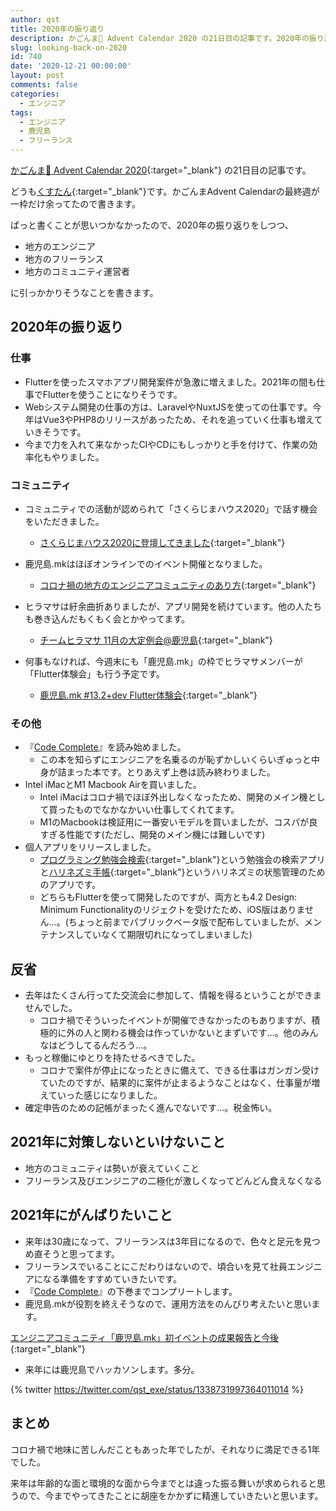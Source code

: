 ```yaml
---
author: qst
title: 2020年の振り返り
description: かごんま🌋 Advent Calendar 2020 の21日目の記事です。2020年の振り返りをしつつ、地方勢に引っかかりそうなことを書きます。
slug: looking-back-on-2020
id: 740
date: '2020-12-21 00:00:00'
layout: post
comments: false
categories:
  - エンジニア
tags:
  - エンジニア
  - 鹿児島
  - フリーランス
---
```


[かごんま🌋 Advent Calendar 2020](https://qiita.com/advent-calendar/2020/kagoshima){:target="_blank"} の21日目の記事です。

どうも[くすたん](https://twitter.com/qst_exe){:target="_blank"}です。かごんまAdvent Calendarの最終週が一枠だけ余ってたので書きます。

ぱっと書くことが思いつかなかったので、2020年の振り返りをしつつ、

- 地方のエンジニア
- 地方のフリーランス
- 地方のコミュニティ運営者

に引っかかりそうなことを書きます。

## 2020年の振り返り

### 仕事

- Flutterを使ったスマホアプリ開発案件が急激に増えました。2021年の間も仕事でFlutterを使うことになりそうです。
- Webシステム開発の仕事の方は、LaravelやNuxtJSを使っての仕事です。今年はVue3やPHP8のリリースがあったため、それを追っていく仕事も増えていきそうです。
- 今まで力を入れて来なかったCIやCDにもしっかりと手を付けて、作業の効率化もやりました。

### コミュニティ

- コミュニティでの活動が認められて「さくらじまハウス2020」で話す機会をいただきました。
    - [さくらじまハウス2020に登壇してきました](https://kusutan.com/post-681){:target="_blank"}

- 鹿児島.mkはほぼオンラインでのイベント開催となりました。
    - [コロナ禍の地方のエンジニアコミュニティのあり方](https://kusutan.com/covid-19-pandemic-rural-engineer-community){:target="_blank"}

- ヒラマサは紆余曲折ありましたが、アプリ開発を続けています。他の人たちも巻き込んだもくもく会とかやってます。
    - [チームヒラマサ 11月の大定例会@鹿児島](https://hiramasa.connpass.com/event/195883/){:target="_blank"}

- 何事もなければ、今週末にも「鹿児島.mk」の枠でヒラマサメンバーが「Flutter体験会」も行う予定です。
    - [鹿児島.mk #13.2+dev Flutter体験会](https://kagoshima-mk.connpass.com/event/197842/){:target="_blank"}

### その他

- 『[Code Complete](https://amzn.to/2Wubsrm)』を読み始めました。
    - この本を知らずにエンジニアを名乗るのが恥ずかしいくらいぎゅっと中身が詰まった本です。とりあえず上巻は読み終わりました。
- Intel iMacとM1 Macbook Airを買いました。
    - Intel iMacはコロナ禍でほぼ外出しなくなったため、開発のメイン機として買ったものでなかなかいい仕事してくれてます。
    - M1のMacbookは検証用に一番安いモデルを買いましたが、コスパが良すぎる性能です(ただし、開発のメイン機には難しいです)
- 個人アプリをリリースしました。
    - [プログラミング勉強会検索](https://play.google.com/store/apps/details?id=com.ksyst.connpass){:target="_blank"}という勉強会の検索アプリと[ハリネズミ手帳](https://play.google.com/store/apps/details?id=com.hhg.hedgehog){:target="_blank"}というハリネズミの状態管理のためのアプリです。
    - どちらもFlutterを使って開発したのですが、両方とも4.2 Design: Minimum Functionalityのリジェクトを受けたため、iOS版はありません…。(ちょっと前までパブリックベータ版で配布していましたが、メンテナンスしていなくて期限切れになってしまいました)

## 反省

- 去年はたくさん行ってた交流会に参加して、情報を得るということができませんでした。
    - コロナ禍でそういったイベントが開催できなかったのもありますが、積極的に外の人と関わる機会は作っていかないとまずいです…。他のみんなはどうしてるんだろう…。
- もっと稼働にゆとりを持たせるべきでした。
    - コロナで案件が停止になったときに備えて、できる仕事はガンガン受けていたのですが、結果的に案件が止まるようなことはなく、仕事量が増えていった感じになりました。
- 確定申告のための記帳がまったく進んでないです…。税金怖い。

## 2021年に対策しないといけないこと

- 地方のコミュニティは勢いが衰えていくこと
- フリーランス及びエンジニアの二極化が激しくなってどんどん食えなくなる

## 2021年にがんばりたいこと

- 来年は30歳になって、フリーランスは3年目になるので、色々と足元を見つめ直そうと思ってます。
- フリーランスでいることにこだわりはないので、頃合いを見て社員エンジニアになる準備をすすめていきたいです。
- 『[Code Complete](https://amzn.to/2Wubsrm)』の下巻までコンプリートします。
- 鹿児島.mkが役割を終えそうなので、運用方法をのんびり考えたいと思います。

[エンジニアコミュニティ「鹿児島.mk」初イベントの成果報告と今後](https://kusutan.com/post-158){:target="_blank"}

- 来年には鹿児島でハッカソンします。多分。

{% twitter https://twitter.com/qst_exe/status/1338731997364011014 %}

## まとめ

コロナ禍で地味に苦しんだこともあった年でしたが、それなりに満足できる1年でした。

来年は年齢的な面と環境的な面から今までとは違った振る舞いが求められると思うので、今までやってきたことに胡座をかかずに精進していきたいと思います。